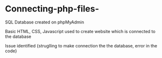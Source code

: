 # Connecting-php-files-

SQL Database created on phpMyAdmin

Basic HTML, CSS, Javascript used to create website which is connected to the database 


Issue identified {struglling to make connection the the database, error in the code}
